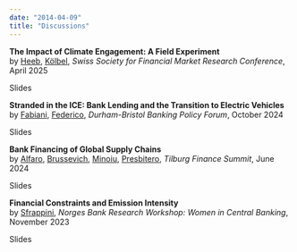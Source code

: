 ```yaml
---
date: "2014-04-09"
title: "Discussions"
---
```


**The Impact of Climate Engagement: A Field Experiment**<br>
by <u>Heeb</u>, <u>Kölbel</u>, <i>Swiss Society for Financial Market Research Conference</i>, April 2025

<buttonPDF onclick="dis4()">Slides</buttonPDF>

**Stranded in the ICE: Bank Lending and the Transition to Electric Vehicles**<br>
by <u>Fabiani</u>, <u>Federico</u>, <i>Durham-Bristol Banking Policy Forum</i>, October 2024

<buttonPDF onclick="dis3()">Slides</buttonPDF>

**Bank Financing of Global Supply Chains**<br>
by <u>Alfaro</u>, <u>Brussevich</u>, <u>Minoiu</u>, <u>Presbitero</u>, <i>Tilburg Finance Summit</i>, June 2024

<buttonPDF onclick="dis2()">Slides</buttonPDF>

**Financial Constraints and Emission Intensity**<br>
by <u>Sfrappini</u>, <i>Norges Bank Research Workshop: Women in Central Banking</i>, November 2023

<buttonPDF onclick="dis1()">Slides</buttonPDF>
